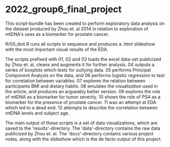 # 2022_group6_final_project
This script-bundle has been created to perform exploratory data analysis on
the dataset produced by Zhou et. al 2014 in relation to exploration of mtDNA's
uses as a biomarker for prostate cancer.

R/00_doit.R runs all scripts in sequence and produces a .html slideshow with 
the most important visual results of the EDA.

The scripts prefixed with 01, 02 and 03 loads the excel data-set publicized by
Zhou et. al, cleans and augments it for further analysis.
04 outputs a series of boxplots which tests for outlying data.
05 performs Principal Component Analysis on the data, and 06 performs logistic
regression to test for correlation between variables.
07 explores the relation between participants BMI and dietary habits.
08 emulates the visualization used in the article, and produces an argueably
better version.
09 explores the role of mtDNA as a biomarker for tumor severity.
10 shows the role of PSA as a biomarker for the presence of prostate cancer.
11 was an attempt at EDA which led to a dead end.
12 attempts to describe the correlation between mtDNA levels and subject age.

The main output of these scripts is a set of data visualizations, which are
saved to the 'results'-directory. The 'data'-directory contains the raw data
publicized by Zhou et. al.
The 'docs'-directory contains various project notes, along with the slideshow
which is the de facto output of this project.
